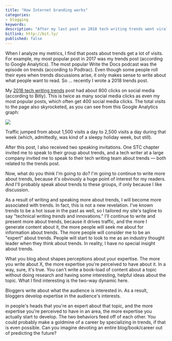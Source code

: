```yaml
---
title: "How Internet branding works"
categories:
- blogging
keywords:
description: "After my last post on 2018 tech writing trends went viral (well, as viral as tech comm posts can get), it made me realize how Internet branding works. It's kind of a scary self-perpetuating model that anyone can understand and exploit."
bitlink: http://bit.ly/
published: false
---
```


When I analyze my metrics, I find that posts about trends get a lot of visits. For example, my most popular post in 2017 was my trends post (according to Google Analytics). The most popular Write the Docs podcast was the episode on trends (according to Podtrac). Even though some people roll their eyes when trends discussions arise, it only makes sense to write about what people want to read. So ... recently I wrote a 2018 trends post.

My [2018 tech writing trends](http://bit.ly/techwritingtrends2018) post had about 800 clicks on social media (according to Bitly). This is twice as many social media clicks as even my most popular posts, which often get 400 social media clicks. The total visits to the page also skyrocketed, as you can see from this Google Analytics graph:

<img src="https://s3.us-west-1.wasabisys.com/idbwmedia.com/images/2018trendsanalytics.png"/>

Traffic jumped from about 1,500 visits a day to 2,500 visits a day during that week (which, admittedly, was kind of a sleepy holiday week, but still).

After this post, I also received two speaking invitations. One STC chapter invited me to speak to their group about trends, and a tech writer at a large company invited me to speak to their tech writing team about trends &mdash; both related to the trends post.

Now, what do you think I'm going to do? I'm going to continue to write more about trends, because it's obviously a huge point of interest for my readers. And I'll probably speak about trends to these groups, if only because I like discussion.

As a result of writing and speaking more about trends, I will become more associated with trends. In fact, this is not a new revelation. I've known trends to be a hot issue in the past as well, so I tailored my site's tagline to say "technical writing *trends* and innovations." I'll continue to write and present more about trends, because it drives traffic, and the more I generate content about it, the more people will seek me about for information about trends. The more people will consider me to be an "expert" about trends. People will start to look to me as an industry thought leader when they think about trends. In reality, I have no special insight about trends.

What you blog about shapes perceptions about your expertise. The more you write about X, the more expertise you're perceived to have about it. In a way, sure, it's true. You can't write a book-load of content about a topic without doing research and having some interesting, helpful ideas about the topic. What I find interesting is the two-way dynamic here.

Bloggers write about what the audience is interested in. As a result, bloggers develop expertise in the audience's interests. 


 in people's heads that you're an expert about that topic, and the more expertise you're perceived to have in an area, the more expertise you actually start to develop. The two behaviors feed off of each other. You could probably make a goldmine of a career by specializing in trends, if that is even possible. Can you imagine devoting an entire blog/book/career out of predicting the future?
